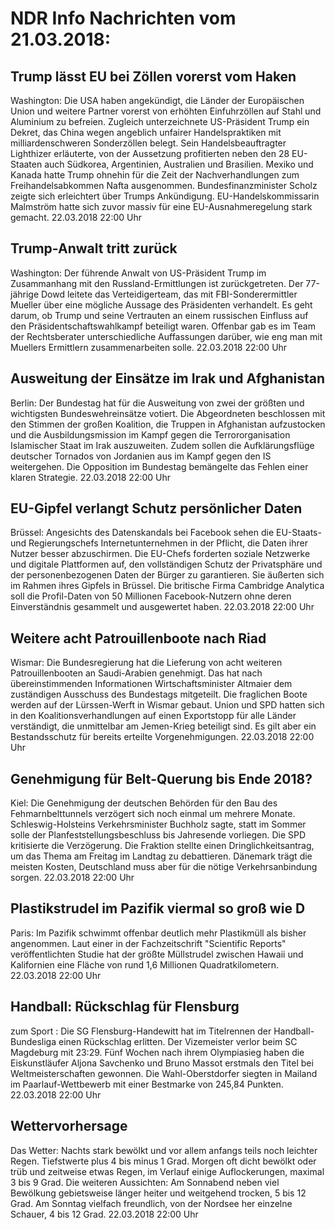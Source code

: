 # NDR Info Nachrichten vom 21.03.2018:


## Trump lässt EU bei Zöllen vorerst vom Haken
Washington: Die USA haben angekündigt, die Länder der Europäischen Union und weitere Partner vorerst von erhöhten Einfuhrzöllen auf Stahl und Aluminium zu befreien. Zugleich unterzeichnete US-Präsident Trump ein Dekret, das China wegen angeblich unfairer Handelspraktiken mit milliardenschweren Sonderzöllen belegt. Sein Handelsbeauftragter Lighthizer erläuterte, von der Aussetzung profitierten neben den 28 EU-Staaten auch Südkorea, Argentinien, Australien und Brasilien. Mexiko und Kanada hatte Trump ohnehin für die Zeit der Nachverhandlungen zum Freihandelsabkommen Nafta ausgenommen. Bundesfinanzminister Scholz zeigte sich erleichtert über Trumps Ankündigung. EU-Handelskommissarin Malmström hatte sich zuvor massiv für eine EU-Ausnahmeregelung stark gemacht. 22.03.2018 22:00 Uhr 

## Trump-Anwalt tritt zurück
Washington: Der führende Anwalt von US-Präsident Trump im Zusammanhang mit den Russland-Ermittlungen ist zurückgetreten. Der 77-jährige Dowd leitete das Verteidigerteam, das mit FBI-Sonderermittler Mueller über eine mögliche Aussage des Präsidenten verhandelt. Es geht darum, ob Trump und seine Vertrauten an einem russischen Einfluss auf den Präsidentschaftswahlkampf beteiligt waren. Offenbar gab es im Team der Rechtsberater unterschiedliche Auffassungen darüber, wie eng man mit Muellers Ermittlern zusammenarbeiten solle. 22.03.2018 22:00 Uhr 

## Ausweitung der Einsätze im Irak und Afghanistan
Berlin: Der Bundestag hat für die Ausweitung von zwei der größten und wichtigsten Bundeswehreinsätze votiert. Die Abgeordneten beschlossen mit den Stimmen der großen Koalition, die Truppen in Afghanistan aufzustocken und die Ausbildungsmission im Kampf gegen die Terrororganisation Islamischer Staat im Irak auszuweiten. Zudem sollen die Aufklärungsflüge deutscher Tornados von Jordanien aus im Kampf gegen den IS weitergehen. Die Opposition im Bundestag bemängelte das Fehlen einer klaren Strategie. 22.03.2018 22:00 Uhr 

## EU-Gipfel verlangt Schutz persönlicher Daten
Brüssel: Angesichts des Datenskandals bei Facebook sehen die EU-Staats- und Regierungschefs Internetunternehmen in der Pflicht, die Daten ihrer Nutzer besser abzuschirmen. Die EU-Chefs forderten soziale Netzwerke und digitale Plattformen auf, den vollständigen Schutz der Privatsphäre und der personenbezogenen Daten der Bürger zu garantieren. Sie äußerten sich im Rahmen ihres Gipfels in Brüssel. Die britische Firma Cambridge Analytica soll die Profil-Daten von 50 Millionen Facebook-Nutzern ohne deren Einverständnis gesammelt und ausgewertet haben. 22.03.2018 22:00 Uhr 

## Weitere acht Patrouillenboote nach Riad
Wismar: Die Bundesregierung hat die Lieferung von acht weiteren Patrouillenbooten an Saudi-Arabien genehmigt. Das hat nach übereinstimmenden Informationen Wirtschaftsminister Altmaier dem zuständigen Ausschuss des Bundestags mitgeteilt. Die fraglichen Boote werden auf der Lürssen-Werft in Wismar gebaut. Union und SPD hatten sich in den Koalitionsverhandlungen auf einen Exportstopp für alle Länder verständigt, die unmittelbar am Jemen-Krieg beteiligt sind. Es gilt aber ein Bestandsschutz für bereits erteilte Vorgenehmigungen. 22.03.2018 22:00 Uhr 

## Genehmigung für Belt-Querung bis Ende 2018?
Kiel: Die Genehmigung der deutschen Behörden für den Bau des Fehmarnbelttunnels verzögert sich noch einmal um mehrere Monate. Schleswig-Holsteins Verkehrsminister Buchholz sagte, statt im Sommer solle der Planfeststellungsbeschluss bis Jahresende vorliegen. Die SPD kritisierte die Verzögerung. Die Fraktion stellte einen Dringlichkeitsantrag, um das Thema am Freitag im Landtag zu debattieren. Dänemark trägt die meisten Kosten, Deutschland muss aber für die nötige Verkehrsanbindung sorgen. 22.03.2018 22:00 Uhr 

## Plastikstrudel im Pazifik viermal so groß wie D
Paris: Im Pazifik schwimmt offenbar deutlich mehr Plastikmüll als bisher angenommen. Laut einer in der Fachzeitschrift "Scientific Reports" veröffentlichten Studie hat der größte Müllstrudel zwischen Hawaii und Kalifornien eine Fläche von rund 1,6 Millionen Quadratkilometern. 22.03.2018 22:00 Uhr 

## Handball: Rückschlag für Flensburg
zum Sport : Die SG Flensburg-Handewitt hat im Titelrennen der Handball-Bundesliga einen Rückschlag erlitten. Der Vizemeister verlor beim SC Magdeburg mit 23:29. Fünf Wochen nach ihrem Olympiasieg haben die Eiskunstläufer Aljona Savchenko und Bruno Massot erstmals den Titel
bei Weltmeisterschaften gewonnen. Die Wahl-Oberstdorfer siegten in Mailand im Paarlauf-Wettbewerb mit einer Bestmarke von
245,84 Punkten. 22.03.2018 22:00 Uhr 

## Wettervorhersage
Das Wetter:
Nachts stark bewölkt und vor allem anfangs teils noch  leichter Regen. Tiefstwerte plus 4 bis minus 1 Grad. Morgen oft dicht bewölkt oder trüb und zeitweise etwas Regen, im Verlauf einige Auflockerungen, maximal 3 bis 9 Grad. Die weiteren Aussichten: Am Sonnabend neben viel Bewölkung gebietsweise länger heiter und weitgehend trocken, 5 bis 12 Grad. Am Sonntag vielfach freundlich, von der Nordsee her einzelne Schauer, 4 bis 12 Grad. 22.03.2018 22:00 Uhr 

